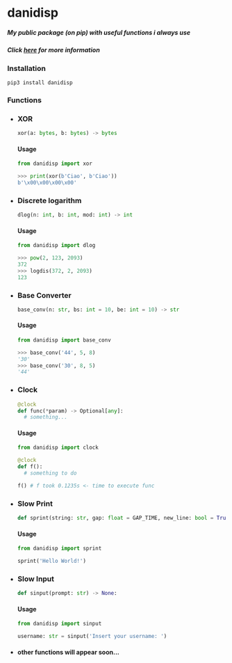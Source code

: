 # danidisp
##### My public package (on pip) with useful functions i always use
##### Click [here](https://pypi.org/project/danidisp/) for more information
### Installation

```pip3 install danidisp```

### Functions

- ### XOR

  ```py
  xor(a: bytes, b: bytes) -> bytes
  ```
  #### Usage

  ```py
  from danidisp import xor
  
  >>> print(xor(b'Ciao', b'Ciao')) 
  b'\x00\x00\x00\x00'
  ```

- ### Discrete logarithm

  ```py
  dlog(n: int, b: int, mod: int) -> int
  ```

  #### Usage
  ```py
  from danidisp import dlog
  
  >>> pow(2, 123, 2093)
  372
  >>> logdis(372, 2, 2093)
  123
  ```

- ### Base Converter

  ```py
  base_conv(n: str, bs: int = 10, be: int = 10) -> str
  ```

  #### Usage
  ```py
  from danidisp import base_conv
  
  >>> base_conv('44', 5, 8)
  '30'
  >>> base_conv('30', 8, 5)
  '44'
  ```

- ### Clock
  
  ```py
  @clock
  def func(*param) -> Optional[any]:
    # something...
  ```

  #### Usage
  ```py
  from danidisp import clock
  
  @clock
  def f():
    # something to do
  
  f() # f took 0.1235s <- time to execute func
  ```

- ### Slow Print
  
  ```py
  def sprint(string: str, gap: float = GAP_TIME, new_line: bool = True) -> None:
  ```

  #### Usage
  ```py
  from danidisp import sprint
  
  sprint('Hello World!')
  ```

- ### Slow Input
  
  ```py
  def sinput(prompt: str) -> None:
  ```

  #### Usage
  ```py
  from danidisp import sinput
  
  username: str = sinput('Insert your username: ')
  ```

- #### other functions will appear soon...
